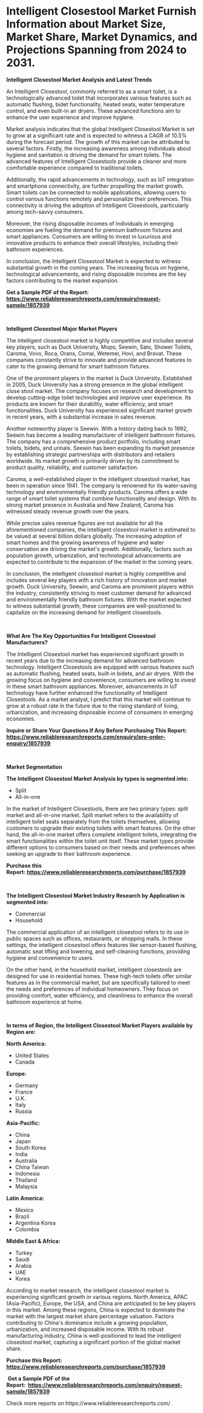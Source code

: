 <p><h1>Intelligent Closestool Market Furnish Information about Market Size, Market Share, Market Dynamics, and Projections Spanning from 2024 to 2031.</h1></p><p><strong>Intelligent Closestool Market Analysis and Latest Trends</strong></p>
<p><p>An Intelligent Closestool, commonly referred to as a smart toilet, is a technologically advanced toilet that incorporates various features such as automatic flushing, bidet functionality, heated seats, water temperature control, and even built-in air dryers. These advanced functions aim to enhance the user experience and improve hygiene.</p><p>Market analysis indicates that the global Intelligent Closestool Market is set to grow at a significant rate and is expected to witness a CAGR of 10.5% during the forecast period. The growth of this market can be attributed to several factors. Firstly, the increasing awareness among individuals about hygiene and sanitation is driving the demand for smart toilets. The advanced features of Intelligent Closestools provide a cleaner and more comfortable experience compared to traditional toilets.</p><p>Additionally, the rapid advancements in technology, such as IoT integration and smartphone connectivity, are further propelling the market growth. Smart toilets can be connected to mobile applications, allowing users to control various functions remotely and personalize their preferences. This connectivity is driving the adoption of Intelligent Closestools, particularly among tech-savvy consumers.</p><p>Moreover, the rising disposable incomes of individuals in emerging economies are fueling the demand for premium bathroom fixtures and smart appliances. Consumers are willing to invest in luxurious and innovative products to enhance their overall lifestyles, including their bathroom experiences.</p><p>In conclusion, the Intelligent Closestool Market is expected to witness substantial growth in the coming years. The increasing focus on hygiene, technological advancements, and rising disposable incomes are the key factors contributing to the market expansion.</p></p>
<p><strong>Get a Sample PDF of the Report:&nbsp; <a href="https://www.reliableresearchreports.com/enquiry/request-sample/1857939">https://www.reliableresearchreports.com/enquiry/request-sample/1857939</a></strong></p>
<p>&nbsp;</p>
<p><strong>Intelligent Closestool Major Market Players</strong></p>
<p><p>The intelligent closestool market is highly competitive and includes several key players, such as Duck University, Mopo, Seewin, Sato, Shower Toilets, Caroma, Vovo, Roca, Orans, Comai, Wetemei, Hovi, and Bravat. These companies constantly strive to innovate and provide advanced features to cater to the growing demand for smart bathroom fixtures.</p><p>One of the prominent players in the market is Duck University. Established in 2005, Duck University has a strong presence in the global intelligent close stool market. The company focuses on research and development to develop cutting-edge toilet technologies and improve user experience. Its products are known for their durability, water efficiency, and smart functionalities. Duck University has experienced significant market growth in recent years, with a substantial increase in sales revenue.</p><p>Another noteworthy player is Seewin. With a history dating back to 1992, Seewin has become a leading manufacturer of intelligent bathroom fixtures. The company has a comprehensive product portfolio, including smart toilets, bidets, and urinals. Seewin has been expanding its market presence by establishing strategic partnerships with distributors and retailers worldwide. Its market growth is primarily driven by its commitment to product quality, reliability, and customer satisfaction.</p><p>Caroma, a well-established player in the intelligent closestool market, has been in operation since 1941. The company is renowned for its water-saving technology and environmentally friendly products. Caroma offers a wide range of smart toilet systems that combine functionality and design. With its strong market presence in Australia and New Zealand, Caroma has witnessed steady revenue growth over the years.</p><p>While precise sales revenue figures are not available for all the aforementioned companies, the intelligent closestool market is estimated to be valued at several billion dollars globally. The increasing adoption of smart homes and the growing awareness of hygiene and water conservation are driving the market's growth. Additionally, factors such as population growth, urbanization, and technological advancements are expected to contribute to the expansion of the market in the coming years.</p><p>In conclusion, the intelligent closestool market is highly competitive and includes several key players with a rich history of innovation and market growth. Duck University, Seewin, and Caroma are prominent players within the industry, consistently striving to meet customer demand for advanced and environmentally friendly bathroom fixtures. With the market expected to witness substantial growth, these companies are well-positioned to capitalize on the increasing demand for intelligent closestools.</p></p>
<p>&nbsp;</p>
<p><strong>What Are The Key Opportunities For Intelligent Closestool Manufacturers?</strong></p>
<p><p>The Intelligent Closestool market has experienced significant growth in recent years due to the increasing demand for advanced bathroom technology. Intelligent Closestools are equipped with various features such as automatic flushing, heated seats, built-in bidets, and air dryers. With the growing focus on hygiene and convenience, consumers are willing to invest in these smart bathroom appliances. Moreover, advancements in IoT technology have further enhanced the functionality of Intelligent Closestools. As a market analyst, I predict that this market will continue to grow at a robust rate in the future due to the rising standard of living, urbanization, and increasing disposable income of consumers in emerging economies.</p></p>
<p><strong>Inquire or Share Your Questions If Any Before Purchasing This Report: <a href="https://www.reliableresearchreports.com/enquiry/pre-order-enquiry/1857939">https://www.reliableresearchreports.com/enquiry/pre-order-enquiry/1857939</a></strong></p>
<p>&nbsp;</p>
<p><strong>Market Segmentation</strong></p>
<p><strong>The Intelligent Closestool Market Analysis by types is segmented into:</strong></p>
<p><ul><li>Split</li><li>All-in-one</li></ul></p>
<p><p>In the market of Intelligent Closestools, there are two primary types: split market and all-in-one market. Split market refers to the availability of intelligent toilet seats separately from the toilets themselves, allowing customers to upgrade their existing toilets with smart features. On the other hand, the all-in-one market offers complete intelligent toilets, integrating the smart functionalities within the toilet unit itself. These market types provide different options to consumers based on their needs and preferences when seeking an upgrade to their bathroom experience.</p></p>
<p><strong>Purchase this Report:&nbsp;<a href="https://www.reliableresearchreports.com/purchase/1857939">https://www.reliableresearchreports.com/purchase/1857939</a></strong></p>
<p>&nbsp;</p>
<p><strong>The Intelligent Closestool Market Industry Research by Application is segmented into:</strong></p>
<p><ul><li>Commercial</li><li>Household</li></ul></p>
<p><p>The commercial application of an intelligent closestool refers to its use in public spaces such as offices, restaurants, or shopping malls. In these settings, the intelligent closestool offers features like sensor-based flushing, automatic seat lifting and lowering, and self-cleaning functions, providing hygiene and convenience to users. </p><p>On the other hand, in the household market, intelligent closestools are designed for use in residential homes. These high-tech toilets offer similar features as in the commercial market, but are specifically tailored to meet the needs and preferences of individual homeowners. They focus on providing comfort, water efficiency, and cleanliness to enhance the overall bathroom experience at home.</p></p>
<p>&nbsp;</p>
<p><strong>In terms of Region, the Intelligent Closestool Market Players available by Region are:</strong></p>
<p>
    <p> <strong> North America: </strong>
        <ul>
            <li>United States</li>
            <li>Canada</li>
        </ul>
        </p> 
    <p> <strong> Europe: </strong>
        <ul>
            <li>Germany</li>
            <li>France</li>
            <li>U.K.</li>
            <li>Italy</li>
            <li>Russia</li>
        </ul>
        </p> 
    <p> <strong> Asia-Pacific: </strong>
        <ul>
            <li>China</li>
            <li>Japan</li>
            <li>South Korea</li>
            <li>India</li>
            <li>Australia</li>
            <li>China Taiwan</li>
            <li>Indonesia</li>
            <li>Thailand</li>
            <li>Malaysia</li>
        </ul>
        </p> 
    <p> <strong> Latin America: </strong>
        <ul>
            <li>Mexico</li>
            <li>Brazil</li>
            <li>Argentina Korea</li>
            <li>Colombia</li>
        </ul>
        </p> 
    <p> <strong> Middle East & Africa: </strong>
        <ul>
            <li>Turkey</li>
            <li>Saudi</li>
            <li>Arabia</li>
            <li>UAE</li>
            <li>Korea</li>
        </ul>
    </p>
    </p>
<p><p>According to market research, the intelligent closestool market is experiencing significant growth in various regions. North America, APAC (Asia-Pacific), Europe, the USA, and China are anticipated to be key players in this market. Among these regions, China is expected to dominate the market with the largest market share percentage valuation. Factors contributing to China's dominance include a growing population, urbanization, and increased disposable income. With its robust manufacturing industry, China is well-positioned to lead the intelligent closestool market, capturing a significant portion of the global market share.</p></p>
<p><strong>Purchase this Report: <a href="https://www.reliableresearchreports.com/purchase/1857939">https://www.reliableresearchreports.com/purchase/1857939</a></strong></p>
<p>&nbsp;<strong>Get a Sample PDF of the Report:&nbsp;&nbsp;<a href="https://www.reliableresearchreports.com/enquiry/request-sample/1857939">https://www.reliableresearchreports.com/enquiry/request-sample/1857939</a></strong></p>
<p><strong></strong></p>
<p>Check more reports on https://www.reliableresearchreports.com/</p>